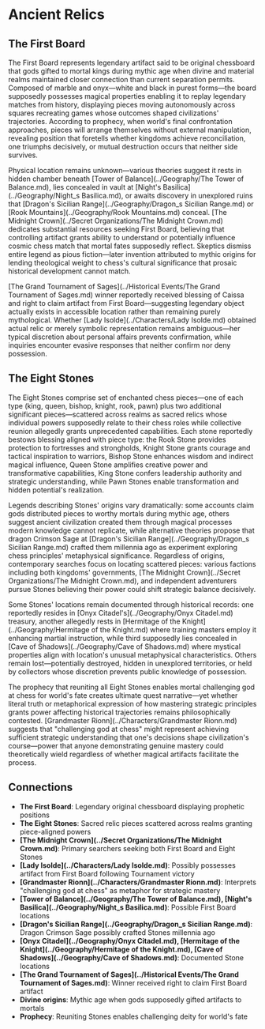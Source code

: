 <!-- Expanded by AI: 2025-10-13 -->

# Ancient Relics

## The First Board

The First Board represents legendary artifact said to be original chessboard that gods gifted to mortal kings during mythic age when divine and material realms maintained closer connection than current separation permits. Composed of marble and onyx—white and black in purest forms—the board supposedly possesses magical properties enabling it to replay legendary matches from history, displaying pieces moving autonomously across squares recreating games whose outcomes shaped civilizations' trajectories. According to prophecy, when world's final confrontation approaches, pieces will arrange themselves without external manipulation, revealing position that foretells whether kingdoms achieve reconciliation, one triumphs decisively, or mutual destruction occurs that neither side survives.

Physical location remains unknown—various theories suggest it rests in hidden chamber beneath [Tower of Balance](../Geography/The Tower of Balance.md), lies concealed in vault at [Night's Basilica](../Geography/Night_s Basilica.md), or awaits discovery in unexplored ruins that [Dragon's Sicilian Range](../Geography/Dragon_s Sicilian Range.md) or [Rook Mountains](../Geography/Rook Mountains.md) conceal. [The Midnight Crown](../Secret Organizations/The Midnight Crown.md) dedicates substantial resources seeking First Board, believing that controlling artifact grants ability to understand or potentially influence cosmic chess match that mortal fates supposedly reflect. Skeptics dismiss entire legend as pious fiction—later invention attributed to mythic origins for lending theological weight to chess's cultural significance that prosaic historical development cannot match.

[The Grand Tournament of Sages](../Historical Events/The Grand Tournament of Sages.md) winner reportedly received blessing of Caissa and right to claim artifact from First Board—suggesting legendary object actually exists in accessible location rather than remaining purely mythological. Whether [Lady Isolde](../Characters/Lady Isolde.md) obtained actual relic or merely symbolic representation remains ambiguous—her typical discretion about personal affairs prevents confirmation, while inquiries encounter evasive responses that neither confirm nor deny possession.

## The Eight Stones

The Eight Stones comprise set of enchanted chess pieces—one of each type (king, queen, bishop, knight, rook, pawn) plus two additional significant pieces—scattered across realms as sacred relics whose individual powers supposedly relate to their chess roles while collective reunion allegedly grants unprecedented capabilities. Each stone reportedly bestows blessing aligned with piece type: the Rook Stone provides protection to fortresses and strongholds, Knight Stone grants courage and tactical inspiration to warriors, Bishop Stone enhances wisdom and indirect magical influence, Queen Stone amplifies creative power and transformative capabilities, King Stone confers leadership authority and strategic understanding, while Pawn Stones enable transformation and hidden potential's realization.

Legends describing Stones' origins vary dramatically: some accounts claim gods distributed pieces to worthy mortals during mythic age, others suggest ancient civilization created them through magical processes modern knowledge cannot replicate, while alternative theories propose that dragon Crimson Sage at [Dragon's Sicilian Range](../Geography/Dragon_s Sicilian Range.md) crafted them millennia ago as experiment exploring chess principles' metaphysical significance. Regardless of origins, contemporary searches focus on locating scattered pieces: various factions including both kingdoms' governments, [The Midnight Crown](../Secret Organizations/The Midnight Crown.md), and independent adventurers pursue Stones believing their power could shift strategic balance decisively.

Some Stones' locations remain documented through historical records: one reportedly resides in [Onyx Citadel's](../Geography/Onyx Citadel.md) treasury, another allegedly rests in [Hermitage of the Knight](../Geography/Hermitage of the Knight.md) where training masters employ it enhancing martial instruction, while third supposedly lies concealed in [Cave of Shadows](../Geography/Cave of Shadows.md) where mystical properties align with location's unusual metaphysical characteristics. Others remain lost—potentially destroyed, hidden in unexplored territories, or held by collectors whose discretion prevents public knowledge of possession.

The prophecy that reuniting all Eight Stones enables mortal challenging god at chess for world's fate creates ultimate quest narrative—yet whether literal truth or metaphorical expression of how mastering strategic principles grants power affecting historical trajectories remains philosophically contested. [Grandmaster Rionn](../Characters/Grandmaster Rionn.md) suggests that "challenging god at chess" might represent achieving sufficient strategic understanding that one's decisions shape civilization's course—power that anyone demonstrating genuine mastery could theoretically wield regardless of whether magical artifacts facilitate the process.

## Connections

- **The First Board**: Legendary original chessboard displaying prophetic positions
- **The Eight Stones**: Sacred relic pieces scattered across realms granting piece-aligned powers
- **[The Midnight Crown](../Secret Organizations/The Midnight Crown.md)**: Primary searchers seeking both First Board and Eight Stones
- **[Lady Isolde](../Characters/Lady Isolde.md)**: Possibly possesses artifact from First Board following Tournament victory
- **[Grandmaster Rionn](../Characters/Grandmaster Rionn.md)**: Interprets "challenging god at chess" as metaphor for strategic mastery
- **[Tower of Balance](../Geography/The Tower of Balance.md), [Night's Basilica](../Geography/Night_s Basilica.md)**: Possible First Board locations
- **[Dragon's Sicilian Range](../Geography/Dragon_s Sicilian Range.md)**: Dragon Crimson Sage possibly crafted Stones millennia ago
- **[Onyx Citadel](../Geography/Onyx Citadel.md), [Hermitage of the Knight](../Geography/Hermitage of the Knight.md), [Cave of Shadows](../Geography/Cave of Shadows.md)**: Documented Stone locations
- **[The Grand Tournament of Sages](../Historical Events/The Grand Tournament of Sages.md)**: Winner received right to claim First Board artifact
- **Divine origins**: Mythic age when gods supposedly gifted artifacts to mortals
- **Prophecy**: Reuniting Stones enables challenging deity for world's fate
